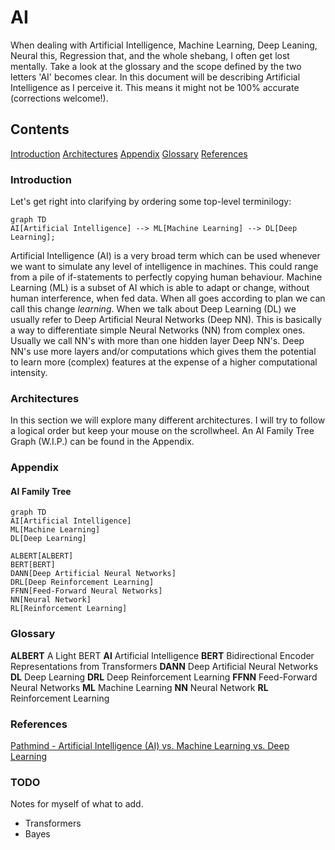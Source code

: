# AI
When dealing with Artificial Intelligence, Machine Learning, Deep Leaning, Neural this, Regression that, and the whole shebang, I often get lost mentally. Take a look at the glossary and the scope defined by the two letters 'AI' becomes clear. In this document will be describing Artificial Intelligence as I perceive it. This means it might not be 100% accurate (corrections welcome!).

## Contents
[Introduction](#introduction)
[Architectures](#architectures)
[Appendix](#appendix)
[Glossary](#glossary)
[References](#references)

### Introduction
Let's get right into clarifying by ordering some top-level terminilogy:
```mermaid
graph TD
AI[Artificial Intelligence] --> ML[Machine Learning] --> DL[Deep Learning];
```
Artificial Intelligence (AI) is a very broad term which can be used whenever we want to simulate any level of intelligence in machines. This could range from a pile of if-statements to perfectly copying human behaviour.
Machine Learning (ML) is a subset of AI which is able to adapt or change, without human interference, when fed data. When all goes according to plan we can call this change *learning*.
When we talk about Deep Learning (DL) we usually refer to Deep Artificial Neural Networks (Deep NN). This is basically a way to differentiate simple Neural Networks (NN) from complex ones. Usually we call NN's with more than one hidden layer Deep NN's. Deep NN's use more layers and/or computations which gives them the potential to learn more (complex) features at the expense of a higher computational intensity.

### Architectures
In this section we will explore many different architectures. I will try to follow a logical order but keep your mouse on the scrollwheel. An AI Family Tree Graph (W.I.P.) can be found in the Appendix.


### Appendix
#### AI Family Tree
```mermaid
graph TD
AI[Artificial Intelligence]
ML[Machine Learning]
DL[Deep Learning]

ALBERT[ALBERT]
BERT[BERT]
DANN[Deep Artificial Neural Networks]
DRL[Deep Reinforcement Learning]
FFNN[Feed-Forward Neural Networks]
NN[Neural Network]
RL[Reinforcement Learning]
```
### Glossary
**ALBERT** A Light BERT
**AI** Artificial Intelligence
**BERT** Bidirectional Encoder Representations from Transformers
**DANN** Deep Artificial Neural Networks
**DL** Deep Learning
**DRL** Deep Reinforcement Learning
**FFNN** Feed-Forward Neural Networks
**ML** Machine Learning
**NN** Neural Network
**RL** Reinforcement Learning
### References
[Pathmind - Artificial Intelligence (AI) vs. Machine Learning vs. Deep Learning](https://pathmind.com/wiki/ai-vs-machine-learning-vs-deep-learning)

### TODO
Notes for myself of what to add.
* Transformers
* Bayes
